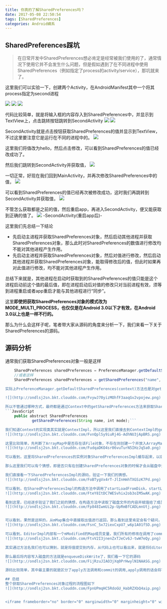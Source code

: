 ```yaml
---
title: 你真的了解SharedPreferences吗？
date: 2017-05-08 22:50:54
tags: [SharedPreferences]
categories: Android嫡系
---
```

## SharedPreferences踩坑
>在日常开发中SharedPreferences想必肯定是经常被我们使用的了，通常情况下使用它并不会发生什么问题，但是假如遇到了在不同进程中使用SharedPreferences（例如指定了process的activity/service），那坑就来了。

<!--more-->
这里我们可以实验一下，创建两个Activity，在AndroidManifest其中一个将其process指定为second进程

![](http://ondlsj2sn.bkt.clouddn.com/Fhv03YDAqb37rRk1FWWGv-fyvmsN.png)
![](http://ondlsj2sn.bkt.clouddn.com/Fobj0jcsuu1wYcODuqLR49DgDDFj.png)
![](http://ondlsj2sn.bkt.clouddn.com/FufFaJXxAFaPYmQbS5MqVKue-IzK.png)

代码比较简单，就是将输入框的内容存入到SharedPreferences中，并显示到TextView上，点击跳转按钮跳转到SecondActivity
![](http://ondlsj2sn.bkt.clouddn.com/Fo2znhVgjpF8V3xIm3ongiFU9KrY.png)
![](http://ondlsj2sn.bkt.clouddn.com/FiaPwAVp3_Ce5qAJ8FbniDgNU1Zc.png)

SecondActivity就是点击按钮获取SharedPreferences的值并显示到TextView，不过这里要注意它是运行在不同的进程中的。
![](http://ondlsj2sn.bkt.clouddn.com/FhMLVx8S6Oaul-hMY7ORp4iNYYLP.png)

这里我们将值改为hello，然后点击修改，可以看到SharedPreferences的值已经改成功了。

然后我们跳转到SecondActivity并获取值，
![](http://ondlsj2sn.bkt.clouddn.com/Fsd7m-sUEmjdUWtWeykZrhoXedTU.png)

一切正常，好现在我们回到MainActivity，并再次修改SharedPreferences中的值，
![](http://ondlsj2sn.bkt.clouddn.com/FpLCVsm2nu14bNeSUKYC7LbXvfGS.png)

可以看到SharedPreferences的值已经再次被修改成功，这时我们再跳转到SecondActivity并获取值，
![](http://ondlsj2sn.bkt.clouddn.com/Fo32ZpcZ9M3arNwdAgyQ-KgIKfna.png)

不管怎么获取都是之前的值，然后重启app，再进入SecondActivity，便又能获取到正确的值了。
![](http://ondlsj2sn.bkt.clouddn.com/FlO8FVy_A5NO-2oWgQE1m4ey_y7U.png)
-SecondActivity(重启app后)-

这里我们先总结一下结论
- 先启动主进程并获取SharedPreferences对象，然后启动其他进程并获取SharedPreferences对象，那么此时对SharedPreferences的数值进行修改均不能对其他进程产生作用。
- 先启动主进程并获取SharedPreferences对象，然后对值进行修改，然后启动其他进程并获取SharedPreferences对象，能取得修改后的值，但此时如果再对此值进行修改，均不能对其他进程产生作用。

总结下来就是，其他进程在启动时获取到的SharedPreferences的值只能是这个进程启动前这个值的最后值，即在进程启动后对值的修改只对当前进程有效，须等到进程重启或者app重启才能与其他进程进行“同步”。

这里**即使把获取SharedPreferences对象的模式改为MODE_MULTI_PROCESS，也仅仅是在Android 3.0以下才有效，在Android 3.0以上也是一样不行的。**

那么为什么会这样子呢，笔者带大家从源码的角度来分析一下，我们来看一下关于SharedPreferences的源码。

## 源码分析
通常我们获取SharedPreferences对象一般是这样
```JavaScript
	SharedPreferences sharedPreferences = PreferenceManager.getDefaultSharedPreferences(this);
	//或者这样
	SharedPreferences sharedPreferences = getSharedPreferences("name", Context.MODE_PRIVATE);```

实际上PreferenceManager.getDefaultSharedPreferences(context)方法也是对getSharedPreferences做了封装

![](http://ondlsj2sn.bkt.clouddn.com/FvywJ70yizMOhfF3aaqGv2vpojew.png)

所以不管通过哪种方式，最终都是通过Context中的getSharedPreferences方法来获取SharedPreferences对象，在Context中，getSharedPreferences方法是一个抽象方法，没有具体实现。
```JavaScript
	public abstract SharedPreferences 
            getSharedPreferences(String name, int mode);```

我们知道Context的实现类其实就是ContextImpl，所以这里我们直接去到ContextImpl的getSharedPreferences方法中，
![](http://ondlsj2sn.bkt.clouddn.com/FvnQplSy9iuRj4G-AdhNU3jApBRS.png)

这里比较简单，先判断了ArrayMap中是否存在该File对象，不存在则创建一个并放入ArrayMap，然后调用getSharedPreferences的重载方法getSharedPreferences(file, mode)，我们看一下这个方法的源码
![](http://ondlsj2sn.bkt.clouddn.com/FudqaDKO4sr06vuTurN5IHzJq5a0.png)

可以看到，这里将SharedPreferences的实例对象SharedPreferencesImpl缓存起来，以后每次获取如果内存中已经存在那么直接返回，如果不存在才会进行重新创建;

那么这里我们可以有个猜想，即是否只有在创建SharedPreferences对象的时候才会从磁盘中进行读取，读取后的值保存在了内存中，获取SharedPreferences对象优先从缓存中获取，再次创建时才会重新从磁盘中再次读取文件。

我们直接看一下SharedPreferencesImpl的源码，验证一下我们的猜想。
![](http://ondlsj2sn.bkt.clouddn.com/FoBTygVx4rT-JlInHmhTXGSzK7Pd.png)

可以看到，在SharedPreferencesImpl的构造方法中调用了startLoadFromDisk，startLoadFromDisk方法中开启了一个线程加载磁盘中的文件，loadFromDisk源码如下
![](http://ondlsj2sn.bkt.clouddn.com/FteY8ItDC7WESvhix2ob3oIM5wAK.png)

看到这里，已经逐步验证了我们之前的猜想，在构造方法中读取了磁盘文件的内容并赋值给了成员变量mMap集合，我们只需要看看所有的get方法是不是从mMap成员变量中获取值就能完全验证我们的猜想是否正确，因为get方法都大同小异，所以我们就只分析一下getString方法就可以了。
![](http://ondlsj2sn.bkt.clouddn.com/Fp848IwmUi2p-UpRmBfCADLmnUtj.png)


可以看到，果然是这样的，从mMap集合中直接取出值进行返回，那么看到这里肯定会有个疑问，为什么在同个进程却又没有问题呢，或者其他进程对SharedPreferences的获取在值修改完毕之后也没有问题，这里我们看一下SharedPreferencesImpl的内部类EditorImpl的源码，EditorImpl是Editor的实现类。
![](http://ondlsj2sn.bkt.clouddn.com/FsnC_5x72iexCxpU7_w6p1A01f5D.png)

可以看到，EditorImpl内部有一个mModified的Map成员变量，我们所有的修改在调用了commit或者apply方法后才会执行保存，可以看到，不管调用哪个方法都会调用commitToMemory()和enqueueDiskWrite方法，那么我们看一下这两个方法的源码
![](http://ondlsj2sn.bkt.clouddn.com/FtvV2I3jnenZxTJeCv6J-twW7eQy.png)

其实通过方法名我们也可以猜到，就是将值提交到内存，从代码上也可以看出来，就是将Editor的所有put进去的值添加到SharedPreferences的mMap成员变量中。

那么最后将内容写入磁盘的方法就是enqueueDiskWrite了，我们看一下它的源码
![](http://ondlsj2sn.bkt.clouddn.com/FijRzuJIAO3jXq0PrHwylN1NAASG.png)

源码比较简单，其中最主要的就是区分了apply方法调用和commit的调用,apply调用的话会将写入磁盘的任务加入到一个线程池中在后台运行，直接commit的话则会在当前线程进行写入。

## 总结
整个获取SharedPreferences对象过程的流程图如下
![](http://ondlsj2sn.bkt.clouddn.com/FpnUPmqHC5RdoGU_HabRZXbQ4aip.png)


<iframe frameborder="no" border="0" marginwidth="0" marginheight="0" width=100% height=86 src="//music.163.com/outchain/player?type=2&id=16686122&auto=1&height=66"></iframe>
